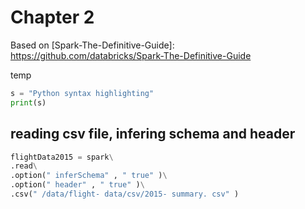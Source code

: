 # Chapter 2 
Based on [Spark-The-Definitive-Guide]: https://github.com/databricks/Spark-The-Definitive-Guide

temp

```python
s = "Python syntax highlighting"
print(s)
```

## reading csv file, infering schema and header
```python
flightData2015 = spark\
.read\
.option(" inferSchema" , " true" )\
.option(" header" , " true" )\
.csv(" /data/flight- data/csv/2015- summary. csv" )
```
